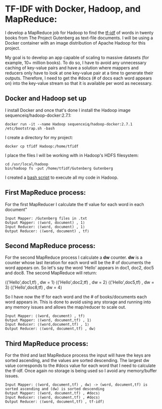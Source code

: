 # TF-IDF with Docker, Hadoop, and MapReduce:

I develop a MapReduce job for Hadoop to find the <a href="https://en.wikipedia.org/wiki/Tf%E2%80%93idf">tf-idf</a> of words in twenty books from The Project Gutenberg as text-file documents. I will be using a Docker container with an image distribution of Apache Hadoop for this project.

My goal is to develop an app capable of scaling to massive datasets (for example, 10+ million books). To do so, I have to avoid any unnecessary caching of key-value pairs and have a solution where mappers and reducers only have to look at one key-value pair at a time to generate their outputs. Therefore, I need to get the #docs (# of docs each word appears on) into the key-value stream so that it is available per word as necessary.

## Docker and Hadoop set up

I install Docker and once that's done I install the Hadoop image sequenceiq/hadoop-docker:2.7.1:
```
docker run -it --name Hadoop sequenceiq/hadoop-docker:2.7.1 /etc/bootstrap.sh -bash
```
I create a directory for my project:
```
docker cp tfidf Hadoop:/home/tfidf
```
I place the files I will be working with in Hadoop's HDFS filesystem:
```
cd /usr/local/hadoop
bin/hadoop fs -put /home/tfidf/Gutenberg Gutenberg
```
I created a <a href="https://github.com/jonaac/Hadoop-MapReduce-tfidf/tree/master/src">bash script</a> to execute all my code in Hadoop.

## First MapReduce process:
For the first MapReducer I calculate the tf value for each word in each document"
```
Input Mapper: /Gutenberg files in .txt
Output Mapper: ⟨(word, document) , 1⟩
Input Reducer: ⟨(word, document) , 1⟩
Output Reducer: ⟨(word, document) , tf⟩
```

## Second MapReduce process:
For the second MapReduce process I calculate a <b>dw</b> counter. <b>dw</b> is a counter whose last iteration for each word will be the # of documents the word appears on. So let's say the word 'Hello' appears in doc1, doc2, doc5 and doc8. The second MapReduce will return:

⟨('Hello',doc1,tf) , dw = 1⟩
⟨('Hello',doc2,tf) , dw = 2⟩
⟨('Hello',doc5,tf) , dw = 3⟩
⟨('Hello',doc8,tf) , dw = 4⟩

So I have now the tf for each word and the # of books/documents each word appears in. This is done to avoid using any storage and running into any memory issues and allows the map/reducer to scale out. 

```
Input Mapper: ⟨(word, document) , tf⟩
Output Mapper: ⟨(word, document,tf) , 1⟩
Input Reducer: ⟨(word,document,tf) , 1⟩
Output Reducer: ⟨(word, document,tf) , dw⟩
```

## Third MapReduce process:
For the third and last MapReduce process the input will have the keys are sorted ascending, and the values are sorted descending. The largest dw value corresponds to the #docs value for each word that I need to calculate the tf-idf. Once again no storage is being used so I avoid any memory/buffer issues.
```
Input Mapper: ⟨(word, document,tf) , dw⟩ -> (word, document,tf) is sorted ascending and (dw) is sorted descending
Output Mapper: ⟨(word, document,tf) , #docs⟩
Input Reducer: ⟨(word, document,tf) , #docs⟩
Output Reducer: ⟨(word, document,tf) , tf-idf⟩
```
